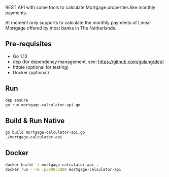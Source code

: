 REST API with some tools to calculate Mortgage properties like monthly payments.

At moment only supports to calculate the monthly payments of Linear Mortgage offered by most banks in The Netherlands.


## Pre-requisites

- Go 1.13
- dep (for dependency management, see: https://github.com/golang/dep)
- httpie (optional for testing)
- Docker (optional)

## Run
```bash
dep ensure
go run mortgage-calculator-api.go
```

## Build & Run Native
```bash
go build mortgage-calculator-api.go
./mortgage-calculator-api
```

## Docker
```bash
docker build -t mortgage-calculator-api .
docker run --rm -p5000:5000 mortgage-calculator-api
```
